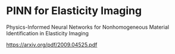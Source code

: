 # PINN for Elasticity Imaging

Physics-Informed Neural Networks for Nonhomogeneous Material Identification in Elasticity Imaging

https://arxiv.org/pdf/2009.04525.pdf
